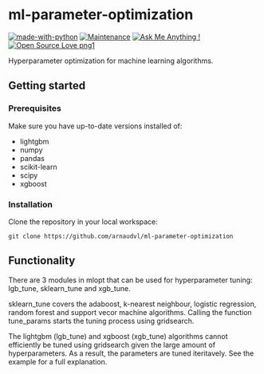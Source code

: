 # ml-parameter-optimization
[![made-with-python](https://img.shields.io/badge/Made%20with-Python-1f425f.svg)](https://www.python.org/)
 [![Maintenance](https://img.shields.io/badge/Maintained%3F-yes-green.svg)](https://GitHub.com/Naereen/StrapDown.js/graphs/commit-activity) [![Ask Me Anything !](https://img.shields.io/badge/Ask%20me-anything-1abc9c.svg)](https://GitHub.com/Naereen/ama)  [![Open Source Love png1](https://badges.frapsoft.com/os/v1/open-source.png?v=103)](https://github.com/ellerbrock/open-source-badges/)

Hyperparameter optimization for machine learning algorithms.

## Getting started

### Prerequisites

Make sure you have up-to-date versions installed of:

  - lightgbm
  - numpy
  - pandas
  - scikit-learn
  - scipy
  - xgboost

### Installation

Clone the repository in your local workspace:

```
git clone https://github.com/arnaudvl/ml-parameter-optimization
```

## Functionality

There are 3 modules in mlopt that can be used for hyperparameter tuning: lgb_tune, sklearn_tune and xgb_tune.

sklearn_tune covers the adaboost, k-nearest neighbour, logistic regression, random forest and support vecor machine algorithms. Calling the function tune_params starts the tuning process using gridsearch.

The lightgbm (lgb_tune) and xgboost (xgb_tune) algorithms cannot efficiently be tuned using gridsearch given the large amount of hyperparameters. As a result, the parameters are tuned iteritavely. See the example for a full explanation.
